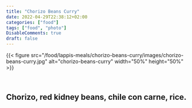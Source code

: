 ```yaml
---
title: "Chorizo Beans Curry"
date: 2022-04-29T22:38:12+02:00
categories: ["food"]
tags: ["food", "photo"]
DisableComments: true
draft: false
---
```


{{< figure src="/food/lappis-meals/chorizo-beans-curry/images/chorizo-beans-curry.jpg" alt="chorizo-beans-curry" width="50%" height="50%" >}}

<br>

Chorizo, red kidney beans, chile con carne, rice.
---